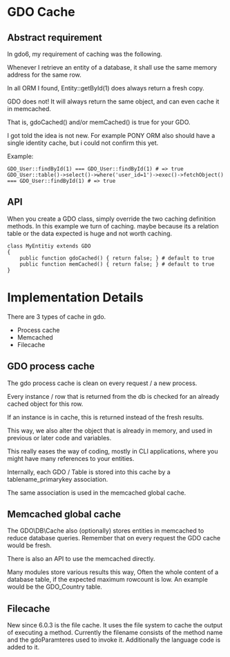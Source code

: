 # GDO Cache

## Abstract requirement

In gdo6, my requirement of caching was the following.

Whenever I retrieve an entity of a database, it shall use the same memory address for the same row.

In all ORM I found, Entity::getById(1) does always return a fresh copy.

GDO does not! It will always return the same object, and can even cache it in memcached.

That is, gdoCached() and/or memCached() is true for your GDO.

I got told the idea is not new. For example PONY ORM also should have a single identity cache, but i could not confirm this yet.

Example:

    GDO_User::findById(1) === GDO_User::findById(1) # => true
    GDO_User::table()->select()->where('user_id=1')->exec()->fetchObject() === GDO_User::findById(1) # => true

## API

When you create a GDO class, simply override the two caching definition methods.
In this example we turn of caching. maybe because its a relation table or the data expected is huge and not worth caching.

    class MyEntitiy extends GDO
    {
    	public function gdoCached() { return false; } # default to true
    	public function memCached() { return false; } # default to true
    }


# Implementation Details

There are 3 types of cache in gdo.

 - Process cache
 - Memcached
 - Filecache
  

## GDO process cache

The gdo process cache is clean on every request / a new process.

Every instance / row that is returned from the db is checked for an already cached object for this row.

If an instance is in cache, this is returned instead of the fresh results.

This way, we also alter the object that is already in memory, and used in previous or later code and variables.

This really eases the way of coding, mostly in CLI applications, where you might have many references to your entities.

Internally, each GDO / Table is stored into this cache by a tablename_primarykey association.

The same association is used in the memcached global cache. 


## Memcached global cache

The GDO\DB\Cache also (optionally) stores entities in memcached to reduce database queries. Remember that on every request the GDO cache would be fresh.

There is also an API to use the memcached directly.

Many modules store various results this way, Often the whole content of a database table, if the expected maximum rowcount is low. An example would be the GDO_Country table.


## Filecache

New since 6.0.3 is the file cache.
It uses the file system to cache the output of executing a method.
Currently the filename consists of the method name and the gdoParamteres used to invoke it. Additionally the language code is added to it. 

